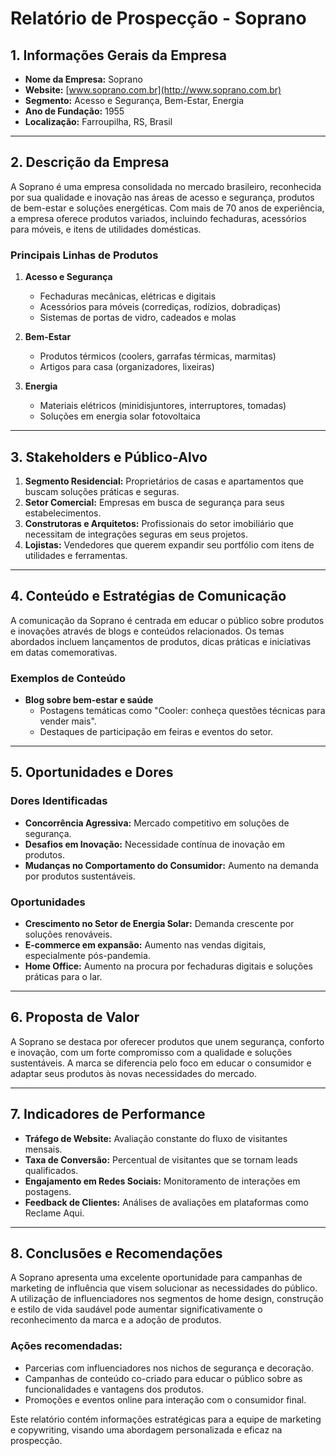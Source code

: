 # Relatório de Prospecção - Soprano

## 1. Informações Gerais da Empresa
- **Nome da Empresa:** Soprano  
- **Website:** [www.soprano.com.br](http://www.soprano.com.br)  
- **Segmento:** Acesso e Segurança, Bem-Estar, Energia  
- **Ano de Fundação:** 1955  
- **Localização:** Farroupilha, RS, Brasil  

---

## 2. Descrição da Empresa
A Soprano é uma empresa consolidada no mercado brasileiro, reconhecida por sua qualidade e inovação nas áreas de acesso e segurança, produtos de bem-estar e soluções energéticas. Com mais de 70 anos de experiência, a empresa oferece produtos variados, incluindo fechaduras, acessórios para móveis, e itens de utilidades domésticas.

### Principais Linhas de Produtos
1. **Acesso e Segurança**
   - Fechaduras mecânicas, elétricas e digitais
   - Acessórios para móveis (corrediças, rodízios, dobradiças)
   - Sistemas de portas de vidro, cadeados e molas

2. **Bem-Estar**
   - Produtos térmicos (coolers, garrafas térmicas, marmitas)
   - Artigos para casa (organizadores, lixeiras)

3. **Energia**
   - Materiais elétricos (minidisjuntores, interruptores, tomadas)
   - Soluções em energia solar fotovoltaica

---

## 3. Stakeholders e Público-Alvo
1. **Segmento Residencial:** Proprietários de casas e apartamentos que buscam soluções práticas e seguras.
2. **Setor Comercial:** Empresas em busca de segurança para seus estabelecimentos.
3. **Construtoras e Arquitetos:** Profissionais do setor imobiliário que necessitam de integrações seguras em seus projetos.
4. **Lojistas:** Vendedores que querem expandir seu portfólio com itens de utilidades e ferramentas.

---

## 4. Conteúdo e Estratégias de Comunicação
A comunicação da Soprano é centrada em educar o público sobre produtos e inovações através de blogs e conteúdos relacionados. Os temas abordados incluem lançamentos de produtos, dicas práticas e iniciativas em datas comemorativas.

### Exemplos de Conteúdo
- **Blog sobre bem-estar e saúde**
  - Postagens temáticas como "Cooler: conheça questões técnicas para vender mais".
  - Destaques de participação em feiras e eventos do setor.

---

## 5. Oportunidades e Dores
### Dores Identificadas
- **Concorrência Agressiva:** Mercado competitivo em soluções de segurança.
- **Desafios em Inovação:** Necessidade contínua de inovação em produtos.
- **Mudanças no Comportamento do Consumidor:** Aumento na demanda por produtos sustentáveis.

### Oportunidades
- **Crescimento no Setor de Energia Solar:** Demanda crescente por soluções renováveis.
- **E-commerce em expansão:** Aumento nas vendas digitais, especialmente pós-pandemia.
- **Home Office:** Aumento na procura por fechaduras digitais e soluções práticas para o lar.

---

## 6. Proposta de Valor
A Soprano se destaca por oferecer produtos que unem segurança, conforto e inovação, com um forte compromisso com a qualidade e soluções sustentáveis. A marca se diferencia pelo foco em educar o consumidor e adaptar seus produtos às novas necessidades do mercado.

---

## 7. Indicadores de Performance
- **Tráfego de Website:** Avaliação constante do fluxo de visitantes mensais.
- **Taxa de Conversão:** Percentual de visitantes que se tornam leads qualificados.
- **Engajamento em Redes Sociais:** Monitoramento de interações em postagens.
- **Feedback de Clientes:** Análises de avaliações em plataformas como Reclame Aqui.

---

## 8. Conclusões e Recomendações
A Soprano apresenta uma excelente oportunidade para campanhas de marketing de influência que visem solucionar as necessidades do público. A utilização de influenciadores nos segmentos de home design, construção e estilo de vida saudável pode aumentar significativamente o reconhecimento da marca e a adoção de produtos. 

### Ações recomendadas:
- Parcerias com influenciadores nos nichos de segurança e decoração.
- Campanhas de conteúdo co-criado para educar o público sobre as funcionalidades e vantagens dos produtos.
- Promoções e eventos online para interação com o consumidor final.

Este relatório contém informações estratégicas para a equipe de marketing e copywriting, visando uma abordagem personalizada e eficaz na prospecção.
